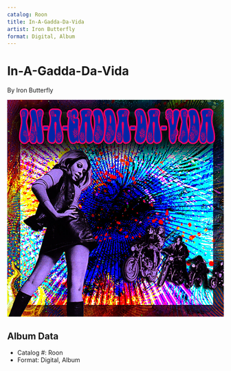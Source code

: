 ```yaml
---
catalog: Roon
title: In-A-Gadda-Da-Vida
artist: Iron Butterfly
format: Digital, Album
---
```


# In-A-Gadda-Da-Vida

By Iron Butterfly

![](../../assets/albumcovers/Iron_Butterfly-In-A-Gadda-Da-Vida.png)

## Album Data

- Catalog #: Roon
- Format: Digital, Album

